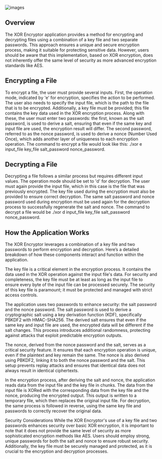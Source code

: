 
![images](https://github.com/user-attachments/assets/be8a834d-4753-4b3f-b19e-c07fdf611318)



## Overview
The XOR Encryptor application provides a method for encrypting and decrypting files using a combination of a key file and two separate passwords. This approach ensures a unique and secure encryption process, making it suitable for protecting sensitive data. However, users should be aware that this implementation, based on XOR encryption, does not inherently offer the same level of security as more advanced encryption standards like AES.

## Encrypting a File
To encrypt a file, the user must provide several inputs. First, the operation mode, indicated by 'e' for encryption, specifies the action to be performed. The user also needs to specify the input file, which is the path to the file that is to be encrypted. Additionally, a key file must be provided; this file contains the key data used in the XOR encryption process. Along with these, the user must enter two passwords: the first, known as the salt password, is used to derive a salt, ensuring that even if the same key and input file are used, the encryption result will differ. The second password, referred to as the nonce password, is used to derive a nonce (Number Used Once), which adds another layer of uniqueness to each encryption operation. The command to encrypt a file would look like this: ./xor e input_file key_file salt_password nonce_password.

## Decrypting a File
Decrypting a file follows a similar process but requires different input values. The operation mode should be set to 'd' for decryption. The user must again provide the input file, which in this case is the file that was previously encrypted. The key file used during the encryption must also be provided to ensure correct decryption. The same salt password and nonce password used during encryption must be used again for the decryption process to successfully regenerate the salt and nonce. The command to decrypt a file would be ./xor d input_file key_file salt_password nonce_password.

## How the Application Works
The XOR Encryptor leverages a combination of a key file and two passwords to perform encryption and decryption. Here’s a detailed breakdown of how these components interact and function within the application.

The key file is a critical element in the encryption process. It contains the data used in the XOR operation against the input file's data. For security and completeness, the key file must be at least as long as the input file to ensure every byte of the input file can be processed securely. The security of this key file is paramount; it must be protected and managed with strict access controls.

The application uses two passwords to enhance security: the salt password and the nonce password. The salt password is used to derive a cryptographic salt using a key derivation function (KDF), specifically PBKDF2 with HMAC-SHA256. The derived salt ensures that even if the same key and input file are used, the encrypted data will be different if the salt changes. This process introduces additional randomness, protecting against attacks that exploit predictable encryption outputs.

The nonce, derived from the nonce password and the salt, serves as a critical security feature. It ensures that each encryption operation is unique, even if the plaintext and key remain the same. The nonce is also derived using PBKDF2, linking it to both the nonce password and the salt. This setup prevents replay attacks and ensures that identical data does not always result in identical ciphertexts.

In the encryption process, after deriving the salt and nonce, the application reads data from the input file and the key file in chunks. The data from the input file is XORed with the corresponding data from the key file and the nonce, producing the encrypted output. This output is written to a temporary file, which then replaces the original input file. For decryption, the same process is followed in reverse, using the same key file and passwords to correctly recover the original data.

Security Considerations
While the XOR Encryptor's use of a key file and two passwords enhances security over basic XOR encryption, it is important to note that it does not provide the same level of security as more sophisticated encryption methods like AES. Users should employ strong, unique passwords for both the salt and nonce to ensure robust security. Additionally, the key file must be securely managed and protected, as it is crucial to the encryption and decryption processes.

